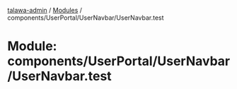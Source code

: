 [talawa-admin](../README.md) / [Modules](../modules.md) / components/UserPortal/UserNavbar/UserNavbar.test

# Module: components/UserPortal/UserNavbar/UserNavbar.test
